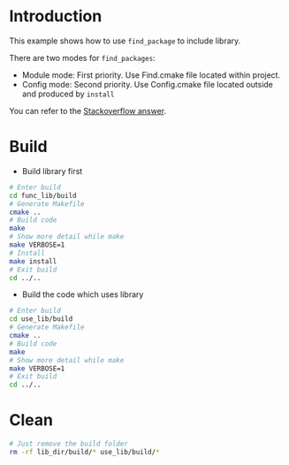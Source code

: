 # Introduction
This example shows how to use `find_package` to include library.

There are two modes for `find_packages`:

- Module mode: First priority. Use Find<package>.cmake file located within project.
- Config mode: Second priority. Use <package>Config.cmake file located outside and produced by `install`

You can refer to the [Stackoverflow answer](https://stackoverflow.com/questions/20746936/what-use-is-find-package-if-you-need-to-specify-cmake-module-path-anyway).

# Build
* Build library first
```sh
# Enter build
cd func_lib/build
# Generate Makefile
cmake ..
# Build code
make
# Show more detail while make
make VERBOSE=1
# Install
make install
# Exit build
cd ../..
```
* Build the code which uses library
```sh
# Enter build
cd use_lib/build
# Generate Makefile
cmake ..
# Build code
make
# Show more detail while make
make VERBOSE=1
# Exit build
cd ../..
```

# Clean
```sh
# Just remove the build folder
rm -rf lib_dir/build/* use_lib/build/*
```
